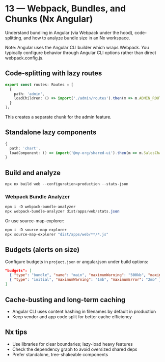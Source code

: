 # 13 — Webpack, Bundles, and Chunks (Nx Angular)

Understand bundling in Angular (via Webpack under the hood), code-splitting, and how to analyze bundle size in an Nx workspace.

Note: Angular uses the Angular CLI builder which wraps Webpack. You typically configure behavior through Angular CLI options rather than direct webpack.config.js.

## Code-splitting with lazy routes
```ts
export const routes: Routes = [
  {
    path: 'admin',
    loadChildren: () => import('./admin/routes').then(m => m.ADMIN_ROUTES)
  }
];
```
This creates a separate chunk for the admin feature.

## Standalone lazy components
```ts
{
  path: 'chart',
  loadComponent: () => import('@my-org/shared-ui').then(m => m.SalesChartComponent)
}
```

## Build and analyze
```powershell
npx nx build web --configuration=production --stats-json
```

### Webpack Bundle Analyzer
```powershell
npm i -D webpack-bundle-analyzer
npx webpack-bundle-analyzer dist/apps/web/stats.json
```

Or use source-map-explorer:
```powershell
npm i -D source-map-explorer
npx source-map-explorer "dist/apps/web/**/*.js"
```

## Budgets (alerts on size)
Configure budgets in `project.json` or angular.json under build options:
```json
"budgets": [
  { "type": "bundle", "name": "main", "maximumWarning": "500kb", "maximumError": "1mb" },
  { "type": "initial", "maximumWarning": "1mb", "maximumError": "2mb" }
]
```

## Cache-busting and long-term caching
- Angular CLI uses content hashing in filenames by default in production
- Keep vendor and app code split for better cache efficiency

## Nx tips
- Use libraries for clear boundaries; lazy-load heavy features
- Check the dependency graph to avoid oversized shared deps
- Prefer standalone, tree-shakeable components
